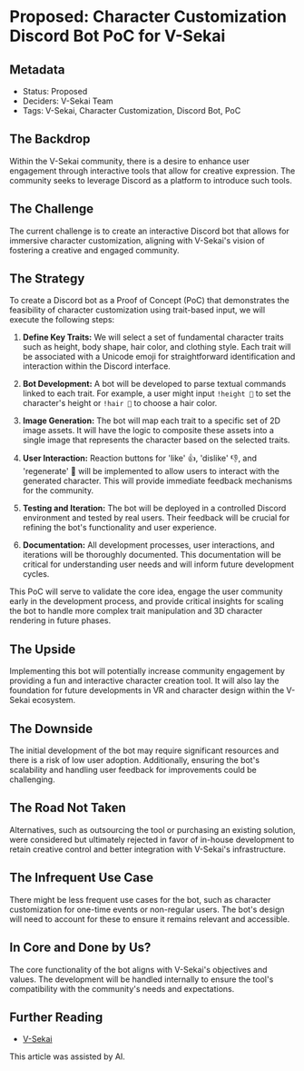 # Proposed: Character Customization Discord Bot PoC for V-Sekai

## Metadata

- Status: Proposed <!-- Draft | Proposed | Rejected | Accepted | Deprecated | Superseded by -->
- Deciders: V-Sekai Team
- Tags: V-Sekai, Character Customization, Discord Bot, PoC

## The Backdrop

Within the V-Sekai community, there is a desire to enhance user engagement through interactive tools that allow for creative expression. The community seeks to leverage Discord as a platform to introduce such tools.

## The Challenge

The current challenge is to create an interactive Discord bot that allows for immersive character customization, aligning with V-Sekai's vision of fostering a creative and engaged community.

## The Strategy

To create a Discord bot as a Proof of Concept (PoC) that demonstrates the feasibility of character customization using trait-based input, we will execute the following steps:

1. **Define Key Traits:** We will select a set of fundamental character traits such as height, body shape, hair color, and clothing style. Each trait will be associated with a Unicode emoji for straightforward identification and interaction within the Discord interface.

2. **Bot Development:** A bot will be developed to parse textual commands linked to each trait. For example, a user might input `!height 📏` to set the character's height or `!hair 🎨` to choose a hair color.

3. **Image Generation:** The bot will map each trait to a specific set of 2D image assets. It will have the logic to composite these assets into a single image that represents the character based on the selected traits.

4. **User Interaction:** Reaction buttons for 'like' 👍, 'dislike' 👎, and 'regenerate' 🔄 will be implemented to allow users to interact with the generated character. This will provide immediate feedback mechanisms for the community.

5. **Testing and Iteration:** The bot will be deployed in a controlled Discord environment and tested by real users. Their feedback will be crucial for refining the bot's functionality and user experience.

6. **Documentation:** All development processes, user interactions, and iterations will be thoroughly documented. This documentation will be critical for understanding user needs and will inform future development cycles.

This PoC will serve to validate the core idea, engage the user community early in the development process, and provide critical insights for scaling the bot to handle more complex trait manipulation and 3D character rendering in future phases.

## The Upside

Implementing this bot will potentially increase community engagement by providing a fun and interactive character creation tool. It will also lay the foundation for future developments in VR and character design within the V-Sekai ecosystem.

## The Downside

The initial development of the bot may require significant resources and there is a risk of low user adoption. Additionally, ensuring the bot's scalability and handling user feedback for improvements could be challenging.

## The Road Not Taken

Alternatives, such as outsourcing the tool or purchasing an existing solution, were considered but ultimately rejected in favor of in-house development to retain creative control and better integration with V-Sekai's infrastructure.

## The Infrequent Use Case

There might be less frequent use cases for the bot, such as character customization for one-time events or non-regular users. The bot's design will need to account for these to ensure it remains relevant and accessible.

## In Core and Done by Us?

The core functionality of the bot aligns with V-Sekai's objectives and values. The development will be handled internally to ensure the tool's compatibility with the community's needs and expectations.

## Further Reading

- [V-Sekai](https://github.com/v-sekai/)

This article was assisted by AI.
